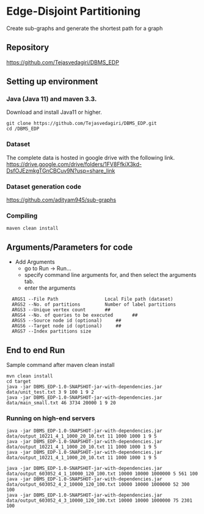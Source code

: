 # Edge-Disjoint Partitioning

Create sub-graphs and generate the shortest path for a graph

## Repository

https://github.com/Tejasvedagiri/DBMS_EDP

## Setting up environment

### Java (Java 11) and maven 3.3.

Download and install Java11 or higher.

```
git clone https://github.com/Tejasvedagiri/DBMS_EDP.git
cd /DBMS_EDP
```

### Dataset
The complete data is hosted in google drive with the following link.
https://drive.google.com/drive/folders/1FV8FfkiX3kd-DsfOJEzmkgTGnCBCuv9N?usp=share_link

### Dataset generation code
https://github.com/adityam945/sub-graphs
### Compiling

```
maven clean install
```

## Arguments/Parameters for code

* Add Arguments
    * go to Run -> Run…
    * specify command line arguments for, and then select the arguments tab.
    * enter the arguments

```
  ARGS1 --File Path           		Local File path (dataset)
  ARGS2 --No. of partitions   		Number of label partitions 
  ARGS3 --Unique vertex count 		##
  ARGS4 --No. of queries to be executed       ##
  ARGS5 --Source node id (optional)		##
  ARGS6 --Target node id (optional)		##
  ARGS7 --Index partitions size      
```

## End to end Run
Sample command after maven clean install
```
mvn clean install
cd target
java -jar DBMS_EDP-1.0-SNAPSHOT-jar-with-dependencies.jar data/unit_test.txt 3 9 100 1 9 2
java -jar DBMS_EDP-1.0-SNAPSHOT-jar-with-dependencies.jar data/main_small.txt 46 3734 20000 1 9 20
```
### Running on high-end servers
```
java -jar DBMS_EDP-1.0-SNAPSHOT-jar-with-dependencies.jar data/output_10221_4_1_1000_20_10.txt 11 1000 1000 1 9 5
java -jar DBMS_EDP-1.0-SNAPSHOT-jar-with-dependencies.jar data/output_10221_4_1_1000_20_10.txt 11 1000 1000 1 9 5
java -jar DBMS_EDP-1.0-SNAPSHOT-jar-with-dependencies.jar data/output_10221_4_1_1000_20_10.txt 11 1000 1000 1 9 5

java -jar DBMS_EDP-1.0-SNAPSHOT-jar-with-dependencies.jar data/output_603052_4_1_10000_120_100.txt 10000 10000 1000000 5 561 100
java -jar DBMS_EDP-1.0-SNAPSHOT-jar-with-dependencies.jar data/output_603052_4_2_10000_120_100.txt 10000 10000 1000000 52 300 100
java -jar DBMS_EDP-1.0-SNAPSHOT-jar-with-dependencies.jar data/output_603052_4_3_10000_120_100.txt 10000 10000 1000000 75 2301 100
```